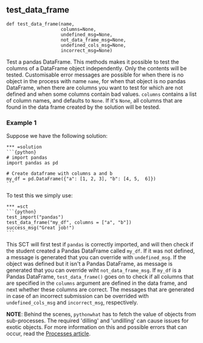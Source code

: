 test_data_frame
---------------

    def test_data_frame(name,
                        columns=None,
                        undefined_msg=None,
                        not_data_frame_msg=None,
                        undefined_cols_msg=None,
                        incorrect_msg=None)

Test a pandas DataFrame. This methods makes it possible to test the columns of a DataFrame object independently. Only the contents will be tested. Customisable error messages are possible for when there is no object in the process with name `name`, for when that object is no pandas DataFrame, when there are columns you want to test for which are not defined and when some columns contain bad values. `columns` contains a list of column names, and defaults to `None`. If it's `None`, all columns that are found in the data frame created by the solution will be tested.

### Example 1

Suppose we have the following solution:

    *** =solution
    ```{python}
    # import pandas
    import pandas as pd

    # Create dataframe with columns a and b
    my_df = pd.DataFrame({"a": [1, 2, 3], "b": [4, 5,  6]})
    ```

To test this we simply use:

    *** =sct
    ```{python}
    test_import("pandas")
    test_data_frame("my_df", columns = ["a", "b"])
    success_msg("Great job!")
    ```

This SCT will first test if `pandas` is correctly imported, and will then check if the student created a Pandas DataFrame called `my_df`. If it was not defined, a message is generated that you can override with `undefined_msg`. If the object was defined but it isn't a Pandas DataFrame, as message is generated that you can override wiht `not_data_frame_msg`. If `my_df` is a Pandas DataFrame, `test_data_frame()` goes on to check if all columns that are specified in the `columns` argument are defined in the data frame, and next whether these columns are correct. The messages that are generated in case of an incorrect submission can be overrided with `undefined_cols_msg` and `incorrect_msg`, respectively.

**NOTE**: Behind the scenes, `pythonwhat` has to fetch the value of objects from sub-processes. The required 'dilling' and 'undilling' can cause issues for exotic objects. For more information on this and possible errors that can occur, read the [Processes article](../expression_tests.rst).
